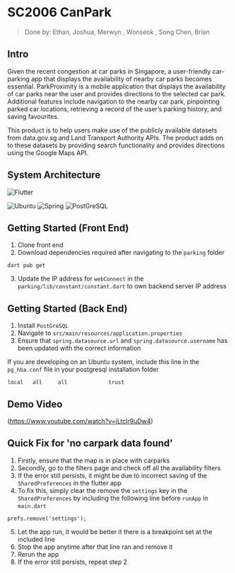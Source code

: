 # SC2006 CanPark
> Done by: Ethan, Joshua, Merwyn , Wonseok , Song Chen, Brian

## Intro
Given the recent congestion at car parks in Singapore, a user-friendly car-parking app that displays the availability of nearby car parks becomes essential. ParkProximity is a mobile application that displays the availability of car parks near the user and provides directions to the selected car park. Additional features include navigation to the nearby car park, pinpointing parked car locations, retrieving a record of the user’s parking history, and saving favourites.

This product is to help users make use of the publicly available datasets from data.gov.sg and Land Transport Authority APIs. The product adds on to these datasets by providing search functionality and provides directions using the Google Maps API.

## System Architecture
![Flutter](https://img.shields.io/badge/Flutter-02569B?style=for-the-badge&logo=flutter&logoColor=white)

![Ubuntu](https://img.shields.io/badge/Ubuntu-E95420?style=for-the-badge&logo=ubuntu&logoColor=white)
![Spring](https://img.shields.io/badge/Spring-6DB33F?style=for-the-badge&logo=spring&logoColor=white)
![PostGreSQL](https://img.shields.io/badge/PostgreSQL-316192?style=for-the-badge&logo=postgresql&logoColor=white)

## Getting Started (Front End)
1. Clone front end
2. Download dependencies required after navigating to the `parking` folder
```
dart pub get
```
3. Update the IP address for `webConnect` in the `parking/lib/constant/constant.dart` to own backend server IP address

## Getting Started (Back End)
1. Install `PostGreSQL`
2. Navigate to `src/main/resources/application.properties`
3. Ensure that `spring.datasource.url` and `spring.datasource.username` has been updated with the correct information

If you are developing on an Ubuntu system, include this line in the `pg_hba.conf` file in your postgresql installation folder
```
local   all     all             trust
```

## Demo Video
(https://www.youtube.com/watch?v=jLtclr9uDw4)

## Quick Fix for 'no carpark data found'
1. Firstly, ensure that the map is in place with carparks
2. Secondly, go to the filters page and check off all the availability filters
3. If the error still persists, it might be due to incorrect saving of the `SharedPreferences` in the flutter app
4. To fix this, simply clear the remove the `settings` key in the `SharedPreferences` by including the following line before `runApp` in `main.dart`

```
prefs.remove('settings');
```

5. Let the app run, it would be better it there is a breakpoint set at the included line
6. Stop the app anytime after that line ran and remove it
7. Rerun the app
8. If the error still persists, repeat step 2
